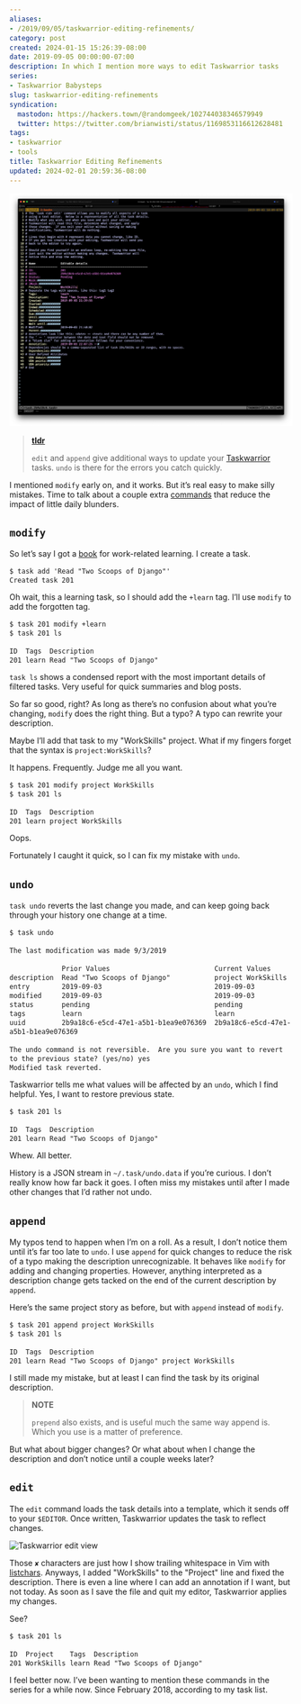 ```yaml
---
aliases:
- /2019/09/05/taskwarrior-editing-refinements/
category: post
created: 2024-01-15 15:26:39-08:00
date: 2019-09-05 00:00:00-07:00
description: In which I mention more ways to edit Taskwarrior tasks
series:
- Taskwarrior Babysteps
slug: taskwarrior-editing-refinements
syndication:
  mastodon: https://hackers.town/@randomgeek/102744038346579949
  twitter: https://twitter.com/brianwisti/status/1169853116612628481
tags:
- taskwarrior
- tools
title: Taskwarrior Editing Refinements
updated: 2024-02-01 20:59:36-08:00
---
```


![attachments/img/2019/cover-2019-09-05.png](../../../attachments/img/2019/cover-2019-09-05.png)

 > 
 > **[tldr](../../../card/tldr.md)**
>
 > `edit` and `append` give additional ways to update your [Taskwarrior](../../../card/Taskwarrior.md) tasks. `undo` is there for the errors you catch quickly.

I mentioned `modify` early on, and it works. But it’s real easy to make silly mistakes. Time to talk about a couple extra [commands](https://taskwarrior.org/docs/commands/) that reduce the impact of little daily blunders.

## `modify`

So let’s say I got a [book](https://www.twoscoopspress.com/) for work-related learning. I create a task.

````
$ task add 'Read "Two Scoops of Django"'
Created task 201
````

Oh wait, this a learning task, so I should add the `+learn` tag. I’ll use `modify` to add the forgotten tag.

````
$ task 201 modify +learn
$ task 201 ls

ID  Tags  Description
201 learn Read "Two Scoops of Django"
````

`task ls` shows a condensed report with the most important details of filtered tasks. Very useful for quick summaries and blog posts.

So far so good, right? As long as there’s no confusion about what you’re changing, `modify` does the right thing. But a typo? A typo can rewrite your description.

Maybe I’ll add that task to my "WorkSkills" project. What if my fingers forget that the syntax is `project:WorkSkills`?

It happens. Frequently. Judge me all you want.

````
$ task 201 modify project WorkSkills
$ task 201 ls

ID  Tags  Description
201 learn project WorkSkills
````

Oops.

Fortunately I caught it quick, so I can fix my mistake with `undo`.

## `undo`

`task undo` reverts the last change you made, and can keep going back through your history one change at a time.

````
$ task undo

The last modification was made 9/3/2019

             Prior Values                          Current Values
description  Read "Two Scoops of Django"           project WorkSkills
entry        2019-09-03                            2019-09-03
modified     2019-09-03                            2019-09-03
status       pending                               pending
tags         learn                                 learn
uuid         2b9a18c6-e5cd-47e1-a5b1-b1ea9e076369  2b9a18c6-e5cd-47e1-a5b1-b1ea9e076369

The undo command is not reversible.  Are you sure you want to revert to the previous state? (yes/no) yes
Modified task reverted.
````

Taskwarrior tells me what values will be affected by an `undo`, which I find helpful. Yes, I want to restore previous state.

````
$ task 201 ls

ID  Tags  Description
201 learn Read "Two Scoops of Django"
````

Whew. All better.

History is a JSON stream in `~/.task/undo.data` if you’re curious. I don’t really know how far back it goes. I often miss my mistakes until after I made other changes that I’d rather not undo.

## `append`

My typos tend to happen when I’m on a roll. As a result, I don’t notice them until it’s far too late to `undo`. I use `append` for quick changes to reduce the risk of a typo making the description unrecognizable. It behaves like `modify` for adding and changing properties. However, anything interpreted as a description change gets tacked on the end of the current description by `append`.

Here’s the same project story as before, but with `append` instead of `modify`.

````
$ task 201 append project WorkSkills
$ task 201 ls

ID  Tags  Description
201 learn Read "Two Scoops of Django" project WorkSkills
````

I still made my mistake, but at least I can find the task by its original description.

 > 
 > **NOTE**
>
 > `prepend` also exists, and is useful much the same way append is. Which you use is a matter of preference.

But what about bigger changes? Or what about when I change the description and don’t notice until a couple weeks later?

## `edit`

The `edit` command loads the task details into a template, which it sends off to your `$EDITOR`. Once written, Taskwarrior updates the task to reflect changes.

![Taskwarrior edit view](attachments/img/2019/cover-2019-09-05.png)

Those `✘` characters are just how I show trailing whitespace in Vim with [listchars](https://vim.fandom.com/wiki/Highlight_unwanted_spaces). Anyways, I added "WorkSkills" to the "Project" line and fixed the description. There is even a line where I can add an annotation if I want, but not today. As soon as I save the file and quit my editor, Taskwarrior applies my changes.

See?

````
$ task 201 ls

ID  Project    Tags  Description
201 WorkSkills learn Read "Two Scoops of Django"
````

I feel better now. I’ve been wanting to mention these commands in the series for a while now. Since February 2018, according to my task list.